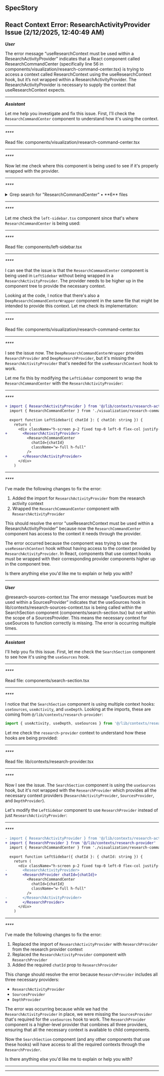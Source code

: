 ## SpecStory

## React Context Error: ResearchActivityProvider Issue (2/12/2025, 12:40:49 AM)

_**User**_

The error message “useResearchContext must be used within a ResearchActivityProvider” indicates that a React component called ⁠ResearchCommandCenter (specifically line 56 in ⁠components/visualization/research-command-center.tsx) is trying to access a context called ⁠ResearchContext using the ⁠useResearchContext hook, but it’s not wrapped within a ⁠ResearchActivityProvider.  The ⁠ResearchActivityProvider is necessary to supply the context that ⁠useResearchContext expects.

---

_**Assistant**_

Let me help you investigate and fix this issue. First, I'll check the `ResearchCommandCenter` component to understand how it's using the context.

---

_****_

Read file: components/visualization/research-command-center.tsx

---

_****_



Now let me check where this component is being used to see if it's properly wrapped with the provider.

---

_****_

<details>
            <summary>Grep search for "ResearchCommandCenter" • **6** files</summary>
        
| File | Line | Match |
|------|------|-------|
| `file:///Users/tinnguyen/AtherAgent/lib/types/research-command-center.ts` | L2 | `export interface ResearchCommandCenterProps {` |
| `file:///Users/tinnguyen/AtherAgent/components/left-sidebar.tsx` | Lundefined | `import { ResearchCommandCenter } from './visualization/research-command-center'` |
| `file:///Users/tinnguyen/AtherAgent/components/left-sidebar.tsx` | L5 | `<ResearchCommandCenter` |
| `file:///Users/tinnguyen/AtherAgent/docs/research-command-center.md` | L138 | `ResearchCommandCenter` |
| `file:///Users/tinnguyen/AtherAgent/docs/research-command-center.md` | L180 | `<ResearchCommandCenter className="h-full" />` |
| `file:///Users/tinnguyen/AtherAgent/components/visualization/research-command-center.tsx` | L40 | `export interface ResearchCommandCenterProps {` |
| `file:///Users/tinnguyen/AtherAgent/components/visualization/research-command-center.tsx` | L48 | `export function ResearchCommandCenter({` |
| `file:///Users/tinnguyen/AtherAgent/components/visualization/research-command-center.tsx` | L54 | `}: ResearchCommandCenterProps) {` |
| `file:///Users/tinnguyen/AtherAgent/components/visualization/research-command-center.tsx` | L319 | `interface DeepResearchCommandCenterWrapperProps {` |
| `file:///Users/tinnguyen/AtherAgent/components/visualization/research-command-center.tsx` | L327 | `export function DeepResearchCommandCenterWrapper({` |
| `file:///Users/tinnguyen/AtherAgent/components/visualization/research-command-center.tsx` | L333 | `}: DeepResearchCommandCenterWrapperProps) {` |
| `file:///Users/tinnguyen/AtherAgent/components/visualization/research-command-center.tsx` | L40 | `export interface ResearchCommandCenterProps {` |
| `file:///Users/tinnguyen/AtherAgent/components/visualization/research-command-center.tsx` | L48 | `export function ResearchCommandCenter({` |
| `file:///Users/tinnguyen/AtherAgent/components/visualization/research-command-center.tsx` | L54 | `}: ResearchCommandCenterProps) {` |
| `file:///Users/tinnguyen/AtherAgent/components/visualization/research-command-center.tsx` | L319 | `interface DeepResearchCommandCenterWrapperProps {` |
| `file:///Users/tinnguyen/AtherAgent/components/visualization/research-command-center.tsx` | L327 | `export function DeepResearchCommandCenterWrapper({` |
| `file:///Users/tinnguyen/AtherAgent/components/visualization/research-command-center.tsx` | L333 | `}: DeepResearchCommandCenterWrapperProps) {` |
| `file:///Users/tinnguyen/AtherAgent/components/left-sidebar.tsx` | Lundefined | `import { ResearchCommandCenter } from './visualization/research-command-center'` |
| `file:///Users/tinnguyen/AtherAgent/components/left-sidebar.tsx` | L5 | `<ResearchCommandCenter` |

</details>

---

_****_



Let me check the `left-sidebar.tsx` component since that's where `ResearchCommandCenter` is being used:

---

_****_

Read file: components/left-sidebar.tsx

---

_****_



I can see that the issue is that the `ResearchCommandCenter` component is being used in `LeftSidebar` without being wrapped in a `ResearchActivityProvider`. The provider needs to be higher up in the component tree to provide the necessary context.

Looking at the code, I notice that there's also a `DeepResearchCommandCenterWrapper` component in the same file that might be intended to provide this context. Let me check its implementation:

---

_****_

Read file: components/visualization/research-command-center.tsx

---

_****_



I see the issue now. The `DeepResearchCommandCenterWrapper` provides `ResearchProvider` and `DeepResearchProvider`, but it's missing the `ResearchActivityProvider` that's needed for the `useResearchContext` hook to work.

Let me fix this by modifying the `LeftSidebar` component to wrap the `ResearchCommandCenter` with the `ResearchActivityProvider`:

---

_****_

```diff
+ import { ResearchActivityProvider } from '@/lib/contexts/research-activity-context'
  import { ResearchCommandCenter } from './visualization/research-command-center'
  
  export function LeftSidebar({ chatId }: { chatId: string }) {
    return (
      <div className="h-screen p-2 fixed top-0 left-0 flex-col justify-center pb-24 hidden lg:flex w-[400px]">
+       <ResearchActivityProvider>
          <ResearchCommandCenter 
            chatId={chatId}
            className="w-full h-full"
          />
+       </ResearchActivityProvider>
      </div>
    )
```

---

_****_



I've made the following changes to fix the error:

1. Added the import for `ResearchActivityProvider` from the research activity context
2. Wrapped the `ResearchCommandCenter` component with `ResearchActivityProvider`

This should resolve the error "useResearchContext must be used within a ResearchActivityProvider" because now the `ResearchCommandCenter` component has access to the context it needs through the provider.

The error occurred because the component was trying to use the `useResearchContext` hook without having access to the context provided by `ResearchActivityProvider`. In React, components that use context hooks must be wrapped with their corresponding provider components higher up in the component tree.

Is there anything else you'd like me to explain or help you with?

---

_**User**_

@research-sources-context.tsx The error message “useSources must be used within a SourcesProvider” indicates that the ⁠useSources hook in ⁠lib/contexts/research-sources-context.tsx is being called within the ⁠SearchSection component (⁠components/search-section.tsx) but not within the scope of a ⁠SourcesProvider. This means the necessary context for ⁠useSources to function correctly is missing.  The error is occurring multiple times.

---

_**Assistant**_

I'll help you fix this issue. First, let me check the `SearchSection` component to see how it's using the `useSources` hook.

---

_****_

Read file: components/search-section.tsx

---

_****_



I notice that the `SearchSection` component is using multiple context hooks: `useSources`, `useActivity`, and `useDepth`. Looking at the imports, these are coming from `@/lib/contexts/research-provider`:

```typescript
import { useActivity, useDepth, useSources } from '@/lib/contexts/research-provider'
```

Let me check the `research-provider` context to understand how these hooks are being provided:

---

_****_

Read file: lib/contexts/research-provider.tsx

---

_****_



Now I see the issue. The `SearchSection` component is using the `useSources` hook, but it's not wrapped with the `ResearchProvider` which provides all the necessary context providers (`ResearchActivityProvider`, `SourcesProvider`, and `DepthProvider`).

Let's modify the `LeftSidebar` component to use `ResearchProvider` instead of just `ResearchActivityProvider`:

---

_****_

```diff
- import { ResearchActivityProvider } from '@/lib/contexts/research-activity-context'
+ import { ResearchProvider } from '@/lib/contexts/research-provider'
  import { ResearchCommandCenter } from './visualization/research-command-center'
  
  export function LeftSidebar({ chatId }: { chatId: string }) {
    return (
      <div className="h-screen p-2 fixed top-0 left-0 flex-col justify-center pb-24 hidden lg:flex w-[400px]">
-       <ResearchActivityProvider>
+       <ResearchProvider chatId={chatId}>
          <ResearchCommandCenter 
            chatId={chatId}
            className="w-full h-full"
          />
-       </ResearchActivityProvider>
+       </ResearchProvider>
      </div>
    )
```

---

_****_



I've made the following changes to fix the error:

1. Replaced the import of `ResearchActivityProvider` with `ResearchProvider` from the research provider context
2. Replaced the `ResearchActivityProvider` component with `ResearchProvider`
3. Added the required `chatId` prop to `ResearchProvider`

This change should resolve the error because `ResearchProvider` includes all three necessary providers:
- `ResearchActivityProvider`
- `SourcesProvider`
- `DepthProvider`

The error was occurring because while we had the `ResearchActivityProvider` in place, we were missing the `SourcesProvider` that's required for the `useSources` hook to work. The `ResearchProvider` component is a higher-level provider that combines all three providers, ensuring that all the necessary context is available to child components.

Now the `SearchSection` component (and any other components that use these hooks) will have access to all the required contexts through the `ResearchProvider`.

Is there anything else you'd like me to explain or help you with?

---



---

